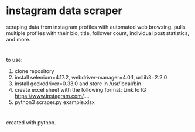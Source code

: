 # instagram data scraper

scraping data from instagram profiles with automated web browsing. pulls multiple profiles with their bio, title, follower count, individual post statistics, and more.
<br>
#
to use:
1. clone repository
2. install selenium=4.17.2, webdriver-manager=4.0.1, urllib3=2.2.0
3. install geckodriver=0.33.0 and store in /usr/local/bin
4. create excel sheet with the following format:
    Link to IG
    https://www.instagram.com/....
5. python3 scraper.py example.xlsx
#
created with python.
